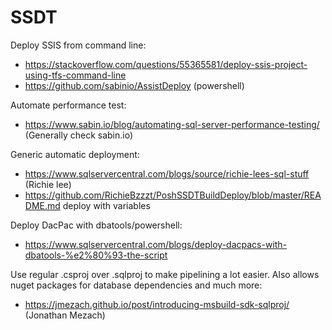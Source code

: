 # SSDT

Deploy SSIS from command line:

* <https://stackoverflow.com/questions/55365581/deploy-ssis-project-using-tfs-command-line>
* <https://github.com/sabinio/AssistDeploy> (powershell)

Automate performance test:

* <https://www.sabin.io/blog/automating-sql-server-performance-testing/> (Generally check sabin.io)

Generic automatic deployment:

* <https://www.sqlservercentral.com/blogs/source/richie-lees-sql-stuff> (Richie lee)
* <https://github.com/RichieBzzzt/PoshSSDTBuildDeploy/blob/master/README.md> deploy with variables

Deploy DacPac with dbatools/powershell:

* <https://www.sqlservercentral.com/blogs/deploy-dacpacs-with-dbatools-%e2%80%93-the-script>

Use regular .csproj over .sqlproj to make pipelining a lot easier. Also allows nuget packages for database dependencies and much more:

* <https://jmezach.github.io/post/introducing-msbuild-sdk-sqlproj/> (Jonathan Mezach)
